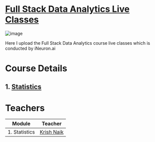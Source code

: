 # [Full Stack Data Analytics Live Classes](https://github.com/MohammadWasiq0786/Full-Stack-Data-Analytics-Live-Classes)

![image](https://user-images.githubusercontent.com/57321948/196933065-4b16c235-f3b9-4391-9cfe-4affcec87c35.png)

Here I upload the Full Stack Data Analytics course live classes which is conducted by iNeuron.ai

# Course Details

## 1. [Statistics](https://github.com/MohammadWasiq0786/Full-Stack-Data-Analytics/tree/main/1.%20Statistics)





# Teachers

| Module | Teacher |
| ------ | ------- |
| 1. Statistics | [Krish Naik](https://www.linkedin.com/in/naikkrish/) |
